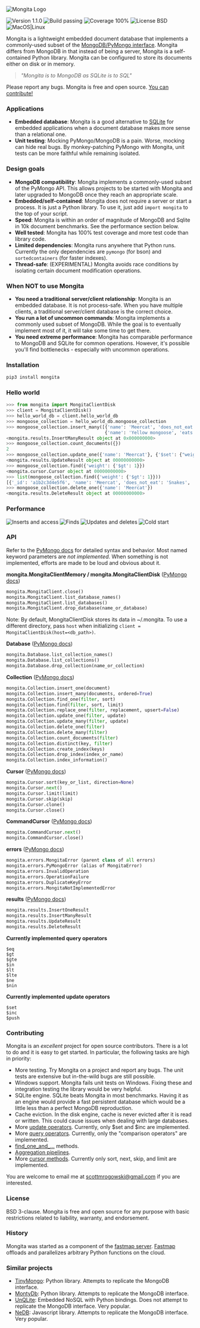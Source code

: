![Mongita Logo](https://raw.githubusercontent.com/scottrogowski/mongita/master/assets/mongita.jpg)

![Version 1.1.0](https://img.shields.io/badge/version-1.1.0-brightgreen) ![Build passing](https://img.shields.io/badge/build-passing-brightgreen) ![Coverage 100%](https://img.shields.io/badge/coverage-100%25-brightgreen) ![License BSD](https://img.shields.io/badge/license-BSD-green]) ![MacOS|Linux](https://img.shields.io/badge/platforms-macos%20%7C%20linux-brightgreen)

Mongita is a lightweight embedded document database that implements a commonly-used subset of the [MongoDB/PyMongo interface](https://pymongo.readthedocs.io/en/stable/). Mongita differs from MongoDB in that instead of being a server, Mongita is a self-contained Python library.  Mongita can be configured to store its documents either on disk or in memory.

> *"Mongita is to MongoDB as SQLite is to SQL"*

Please report any bugs. Mongita is free and open source. [You can contribute!]((#contributing))

### Applications
- **Embedded database**: Mongita is a good alternative to [SQLite](https://www.sqlite.org/index.html) for embedded applications when a document database makes more sense than a relational one.
- **Unit testing**: Mocking PyMongo/MongoDB is a pain. Worse, mocking can hide real bugs. By monkey-patching PyMongo with Mongita, unit tests can be more faithful while remaining isolated.
 
### Design goals
- **MongoDB compatibility**: Mongita implements a commonly-used subset of the PyMongo API. This allows projects to be started with Mongita and later upgraded to MongoDB once they reach an appropriate scale.
- **Embedded/self-contained**: Mongita does not require a server or start a process. It is just a Python library. To use it, just add `import mongita` to the top of your script.
- **Speed**: Mongita is within an order of magnitude of MongoDB and Sqlite in 10k document benchmarks. See the performance section below.
- **Well tested**: Mongita has 100% test coverage and more test code than library code.
- **Limited dependencies**: Mongita runs anywhere that Python runs. Currently the only dependencies are `pymongo` (for bson) and `sortedcontainers` (for faster indexes).
- **Thread-safe**: (EXPERIMENTAL) Mongita avoids race conditions by isolating certain document modification operations.

### When NOT to use Mongita
- **You need a traditional server/client relationship**: Mongita is an embedded database. It is not process-safe. When you have multiple clients, a traditional server/client database is the correct choice.
- **You run a lot of uncommon commands**: Mongita implements a commonly used subset of MongoDB. While the goal is to eventually implement most of it, it will take some time to get there.
- **You need extreme performance**: Mongita has comparable performance to MongoDB and SQLite for common operations. However, it's possible you'll find bottlenecks - especially with uncommon operations. 

### Installation

```bash
pip3 install mongita
```

###  Hello world

```python
>>> from mongita import MongitaClientDisk
>>> client = MongitaClientDisk()
>>> hello_world_db = client.hello_world_db
>>> mongoose_collection = hello_world_db.mongoose_collection
>>> mongoose_collection.insert_many([{'name': 'Meercat', 'does_not_eat': 'Snakes'},
                                     {'name': 'Yellow mongoose', 'eats': 'Termites'}])
<mongita.results.InsertManyResult object at 0x000000000>
>>> mongoose_collection.count_documents({})
2
>>> mongoose_collection.update_one({'name': 'Meercat'}, {'$set': {"weight": 2}})
<mongita.results.UpdateResult object at 00000000000>
>>> mongoose_collection.find({'weight': {'$gt': 1}})
<mongita.cursor.Cursor object at 00000000000>
>>> list(mongoose_collection.find({'weight': {'$gt': 1}}))
[{'_id': 'a1b2c3d4e5f6', 'name': 'Meercat', 'does_not_eat': 'Snakes', 'weight': 2}]
>>> mongoose_collection.delete_one({'name': 'Meercat'})
<mongita.results.DeleteResult object at 00000000000>
```

### Performance

![Inserts and access](https://raw.githubusercontent.com/scottrogowski/mongita/master/assets/performance_comparison_inserts_and_access.svg)
![Finds](https://raw.githubusercontent.com/scottrogowski/mongita/master/assets/performance_comparison_finds.svg)
![Updates and deletes](https://raw.githubusercontent.com/scottrogowski/mongita/master/assets/performance_comparison_updates_and_deletes.svg)
![Cold start](https://raw.githubusercontent.com/scottrogowski/mongita/master/assets/performance_comparison_cold_starts.svg)

### API

Refer to the [PyMongo docs](https://pymongo.readthedocs.io/en/stable/api/index.html) for detailed syntax and behavior. Most named keyword parameters are *not implemented*. When something is not implemented, efforts are made to be loud and obvious about it.

**mongita.MongitaClientMemory / mongita.MongitaClientDisk** ([PyMongo docs](https://pymongo.readthedocs.io/en/stable/api/pymongo/mongo_client.html))

```python
mongita.MongitaClient.close()
mongita.MongitaClient.list_database_names()
mongita.MongitaClient.list_databases()
mongita.MongitaClient.drop_database(name_or_database)
```

Note: By default, MongitaClientDisk stores its data in ~/.mongita. To use a different directory, pass `host` when initializing `client = MongitaClientDisk(host=<db_path>)`.

**Database** ([PyMongo docs](https://pymongo.readthedocs.io/en/stable/api/pymongo/database.html))

```python
mongita.Database.list_collection_names()
mongita.Database.list_collections()
mongita.Database.drop_collection(name_or_collection)
```

**Collection** ([PyMongo docs](https://pymongo.readthedocs.io/en/stable/api/pymongo/collection.html))

```python
mongita.Collection.insert_one(document)
mongita.Collection.insert_many(documents, ordered=True)
mongita.Collection.find_one(filter, sort)
mongita.Collection.find(filter, sort, limit)
mongita.Collection.replace_one(filter, replacement, upsert=False)
mongita.Collection.update_one(filter, update)
mongita.Collection.update_many(filter, update)
mongita.Collection.delete_one(filter)
mongita.Collection.delete_many(filter)
mongita.Collection.count_documents(filter)
mongita.Collection.distinct(key, filter)
mongita.Collection.create_index(keys)
mongita.Collection.drop_index(index_or_name)
mongita.Collection.index_information()
```

**Cursor** ([PyMongo docs](https://pymongo.readthedocs.io/en/stable/api/pymongo/cursor.html))

```python
mongita.Cursor.sort(key_or_list, direction=None)
mongita.Cursor.next()
mongita.Cursor.limit(limit)
mongita.Cursor.skip(skip)
mongita.Cursor.clone()
mongita.Cursor.close()
```

**CommandCursor** ([PyMongo docs](https://pymongo.readthedocs.io/en/stable/api/pymongo/command_cursor.html))

```python
mongita.CommandCursor.next()
mongita.CommandCursor.close()
```

**errors** ([PyMongo docs](https://pymongo.readthedocs.io/en/stable/api/pymongo/errors.html))

```python
mongita.errors.MongitaError (parent class of all errors)
mongita.errors.PyMongoError (alias of MongitaError)
mongita.errors.InvalidOperation
mongita.errors.OperationFailure
mongita.errors.DuplicateKeyError
mongita.errors.MongitaNotImplementedError
```

**results** ([PyMongo docs](https://pymongo.readthedocs.io/en/stable/api/pymongo/results.html))

```python
mongita.results.InsertOneResult
mongita.results.InsertManyResult
mongita.results.UpdateResult
mongita.results.DeleteResult
```

**Currently implemented query operators**

    $eq
    $gt
    $gte
    $in
    $lt
    $lte
    $ne
    $nin

**Currently implemented update operators**

    $set
    $inc
    $push

### Contributing

Mongita is an *excellent* project for open source contributors. There is a lot to do and it is easy to get started. In particular, the following tasks are high in priority:
- More testing. Try Mongita on a project and report any bugs. The unit tests are extensive but in-the-wild bugs are still possible.
- Windows support. Mongita fails unit tests on Windows. Fixing these and integration testing the library would be very helpful.
- SQLite engine. SQLite beats Mongita in most benchmarks. Having it as an engine would provide a fast persistent database which would be a little less than a perfect MongoDB reproduction.
- Cache eviction. In the disk engine, cache is never evicted after it is read or written. This could cause issues when dealing with large databases.
- More [update operators](https://docs.mongodb.com/manual/reference/operator/update/#id1). Currently, only $set and $inc are implemented.
- More [query operators](https://docs.mongodb.com/manual/reference/operator/query/). Currently, only the "comparison operators" are implemented.
- [find_one_and_...](https://pymongo.readthedocs.io/en/stable/api/pymongo/collection.html#pymongo.collection.Collection.find_one_and_replace) methods.
- [Aggregation pipelines](https://docs.mongodb.com/manual/reference/command/aggregate/).
- More [cursor methods](https://pymongo.readthedocs.io/en/stable/api/pymongo/cursor.html). Currently only sort, next, skip, and limit are implemented.

You are welcome to email me at scottmrogowski@gmail.com if you are interested.

### License

BSD 3-clause. Mongita is free and open source for any purpose with basic restrictions related to liability, warranty, and endorsement.

### History

Mongita was started as a component of the [fastmap server](https://github.com/fastmap-io). [Fastmap](https://fastmap.io) offloads and parallelizes arbitrary Python functions on the cloud.

### Similar projects

- [TinyMongo](https://github.com/schapman1974/tinymongo): Python library. Attempts to replicate the MongoDB interface.
- [MontyDb](https://github.com/davidlatwe/montydb): Python library. Attempts to replicate the MongoDB interface.
- [UnQLite](https://unqlite.org/): Embedded NoSQL with Python bindings. Does not attempt to replicate the MongoDB interface. Very popular.
- [NeDB](https://github.com/louischatriot/nedb): Javascript library. Attempts to replicate the MongoDB interface. Very popular.
